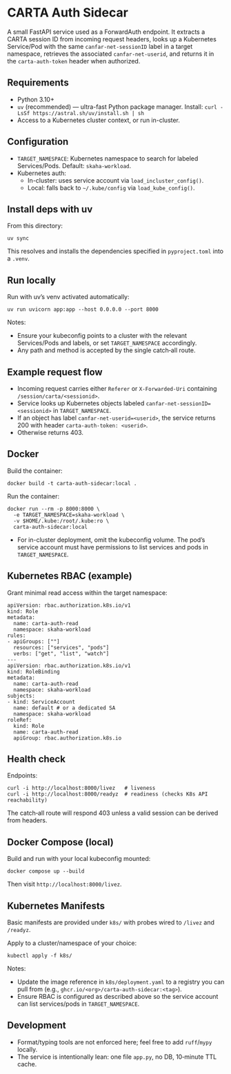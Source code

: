 # CARTA Auth Sidecar

A small FastAPI service used as a ForwardAuth endpoint. It extracts a CARTA session ID from incoming request headers, looks up a Kubernetes Service/Pod with the same `canfar-net-sessionID` label in a target namespace, retrieves the associated `canfar-net-userid`, and returns it in the `carta-auth-token` header when authorized.

## Requirements
- Python 3.10+
- `uv` (recommended) — ultra-fast Python package manager. Install: `curl -LsSf https://astral.sh/uv/install.sh | sh`
- Access to a Kubernetes cluster context, or run in-cluster.

## Configuration
- `TARGET_NAMESPACE`: Kubernetes namespace to search for labeled Services/Pods. Default: `skaha-workload`.
- Kubernetes auth:
  - In-cluster: uses service account via `load_incluster_config()`.
  - Local: falls back to `~/.kube/config` via `load_kube_config()`.

## Install deps with uv
From this directory:

```
uv sync
```

This resolves and installs the dependencies specified in `pyproject.toml` into a `.venv`.

## Run locally
Run with uv’s venv activated automatically:

```
uv run uvicorn app:app --host 0.0.0.0 --port 8000
```

Notes:
- Ensure your kubeconfig points to a cluster with the relevant Services/Pods and labels, or set `TARGET_NAMESPACE` accordingly.
- Any path and method is accepted by the single catch‑all route.

## Example request flow
- Incoming request carries either `Referer` or `X-Forwarded-Uri` containing `/session/carta/<sessionid>`.
- Service looks up Kubernetes objects labeled `canfar-net-sessionID=<sessionid>` in `TARGET_NAMESPACE`.
- If an object has label `canfar-net-userid=<userid>`, the service returns 200 with header `carta-auth-token: <userid>`.
- Otherwise returns 403.

## Docker
Build the container:

```
docker build -t carta-auth-sidecar:local .
```

Run the container:

```
docker run --rm -p 8000:8000 \
  -e TARGET_NAMESPACE=skaha-workload \
  -v $HOME/.kube:/root/.kube:ro \
  carta-auth-sidecar:local
```

- For in-cluster deployment, omit the kubeconfig volume. The pod’s service account must have permissions to list services and pods in `TARGET_NAMESPACE`.

## Kubernetes RBAC (example)
Grant minimal read access within the target namespace:

```
apiVersion: rbac.authorization.k8s.io/v1
kind: Role
metadata:
  name: carta-auth-read
  namespace: skaha-workload
rules:
- apiGroups: [""]
  resources: ["services", "pods"]
  verbs: ["get", "list", "watch"]
---
apiVersion: rbac.authorization.k8s.io/v1
kind: RoleBinding
metadata:
  name: carta-auth-read
  namespace: skaha-workload
subjects:
- kind: ServiceAccount
  name: default # or a dedicated SA
  namespace: skaha-workload
roleRef:
  kind: Role
  name: carta-auth-read
  apiGroup: rbac.authorization.k8s.io
```

## Health check
Endpoints:

```
curl -i http://localhost:8000/livez   # liveness
curl -i http://localhost:8000/readyz  # readiness (checks K8s API reachability)
```

The catch‑all route will respond 403 unless a valid session can be derived from headers.

## Docker Compose (local)
Build and run with your local kubeconfig mounted:

```
docker compose up --build
```

Then visit `http://localhost:8000/livez`.

## Kubernetes Manifests
Basic manifests are provided under `k8s/` with probes wired to `/livez` and `/readyz`.

Apply to a cluster/namespace of your choice:

```
kubectl apply -f k8s/
```

Notes:
- Update the image reference in `k8s/deployment.yaml` to a registry you can pull from (e.g., `ghcr.io/<org>/carta-auth-sidecar:<tag>`).
- Ensure RBAC is configured as described above so the service account can list services/pods in `TARGET_NAMESPACE`.

## Development
- Format/typing tools are not enforced here; feel free to add `ruff`/`mypy` locally.
- The service is intentionally lean: one file `app.py`, no DB, 10‑minute TTL cache.
